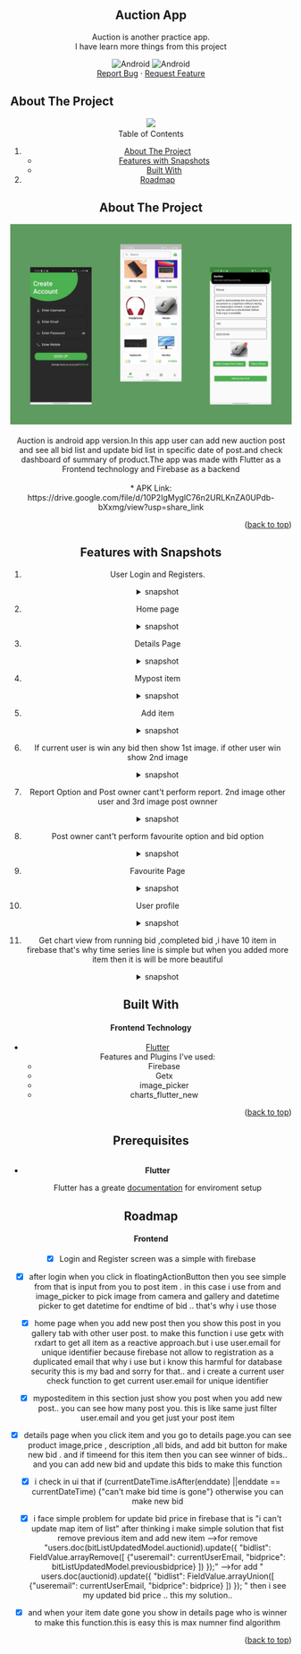 
<!-- github.com/roothex200 -->

<div id="top"></div>
<!-- PROJECT LOGO -->
<br />
<div align="center">



## **Auction App**
  <p align="center">
     Auction is another practice app. <br>I have learn more things from this project
    <br />
    <div>
  <img src="https://img.shields.io/badge/Android-3DDC84?style=for-the-badge&logo=android&logoColor=white" alt="Android" width="130" height="40" >
      <img src="https://img.shields.io/badge/iOS-000000?style=for-the-badge&logo=ios&logoColor=white" alt="Android" width="130" height="40" >
</div>
    <a href="https://github.com/RootHex200/Auction-App/issues">Report Bug</a>
    ·
    <a href="https://github.com/RootHex200/Auction-App/issues">Request Feature</a>
  </p>

</div>


## About The Project
<div align="center">
<img src="halishop.png"

<details open >
  <summary style="cursor: pointer;">Table of Contents</summary>
  <ol>
    <li>
      <a href="#about-the-project">About The Project</a>
      <ul>
        <li><a href="#features-with-snapshots">Features with Snapshots</a></li>
        <li><a href="#built-with">Built With</a></li>
      </ul>
    <li><a href="#roadmap">Roadmap</a></li>
   
  </ol>
</details>



<!-- ABOUT THE PROJECT -->
## About The Project
<div align="center">
<img src="readme_images/auction.png">
</div><br>
Auction is android app version.In this app user can add new auction post and see all bid list and update bid list in specific date of post.and check dashboard of summary of product.The app was made with Flutter as a Frontend technology and Firebase as a backend
<br>
<br>
* APK Link: https://drive.google.com/file/d/10P2IgMyglC76n2URLKnZA0UPdb-bXxmg/view?usp=share_link
<p align="right">(<a href="#top">back to top</a>)</p>

## Features with Snapshots
1. User Login and Registers.
   <details ><summary>snapshot</summary>
   
    <img src="readme_images/login.jpeg" width="200" height="400" /> <img src="readme_images/signup.jpeg" width="200" height="400" />

   </details>
2. Home page
   <details ><summary>snapshot</summary>

    <img src="readme_images/homepage.jpeg" width="200" height="400" /> 
   </details>
3. Details Page
   <details ><summary>snapshot</summary>

   <img src="readme_images/bid_and_update.jpeg" width="200" height="400" />

   </details>
3. Mypost item
   <details ><summary>snapshot</summary>

   <img src="readme_images/myposteditem.jpeg" width="200" height="400" />

   </details>
5. Add item
   <details ><summary>snapshot</summary>

   <img src="readme_images/addauction2.jpeg" width="200" height="400" /> <img src="readme_images/addauction3.jpeg" width="200" height="400" /> <img src="readme_images/addauction.jpeg" width="200" height="400" />

   </details>
4. If current user is win any bid then show 1st image. if other user win show 2nd image
   <details ><summary>snapshot</summary>

   <img src="readme_images/otheruserwinner.jpeg" width="200" height="400" /> <img src="readme_images/adminpost2.png" width="200" height="400" />
   </details>
4. Report Option and Post owner cant't perform report. 2nd image other user and 3rd image post ownner
   <details ><summary>snapshot</summary>
   <img src="readme_images/report.jpeg" width="200" height="400" /> <img src="readme_images/report3.jpeg" width="200" height="400" /> <img src="readme_images/admin6.jpeg" width="200" height="400" />
   </details>
4. Post owner cant't perform favourite option and bid option
   <details ><summary>snapshot</summary>
   <img src="readme_images/admin_post.jpeg" width="200" height="400" />
   </details>
3. Favourite Page
   <details ><summary>snapshot</summary>

   <img src="readme_images/favourite.jpeg" width="200" height="400" />

   </details>
4. User profile
   <details ><summary>snapshot</summary>
   <img src="readme_images/setting.jpeg" width="200" height="400" /> <img src="readme_images/setting1.jpeg" width="200" height="400" /> <img src="readme_images/setting2.jpeg" width="200" height="400" />
   </details>
5. Get chart view from running bid ,completed bid ,i have 10 item in firebase that's why time series line is simple but when you added more item then it is will be more beautiful
   <details ><summary>snapshot</summary>

   <img src="readme_images/dh2.jpeg" width="200" height="400" /> <img src="readme_images/dh1.jpeg" width="200" height="400" />

   </details>
## Built With 
#### Frontend Technology  
* [Flutter](https://flutter.dev/?gclsrc=ds&gclsrc=ds) <br>
Features and Plugins I've used: 
   - Firebase
   - Getx
   - image_picker
   - charts_flutter_new

  




<p align="right">(<a href="#top">back to top</a>)</p>


## Prerequisites

######
* **Flutter**

  Flutter has a greate [documentation](https://docs.flutter.dev/get-started/install) for enviroment setup 


## Roadmap
#### Frontend
- [x] Login and Register screen was a simple with firebase
- [x] after login when you click in floatingActionButton then you see simple from that is input from you to post item . in this case i use from and image_picker to pick image from camera and gallery and  datetime picker to get datetime for endtime of bid .. that's why i use those
- [x] home page
   when you add new post then you show this post in you gallery tab with other user post.
    to make this function i use getx with rxdart to get all item as a reactive approach.but i use user.email for unique identifier because firebase not allow to registration as a duplicated email that why i use but i know this harmful for database security this is my bad and sorry for that.. and i create a current user check function to get current user.email for unique identifier
        
- [x] myposteditem
   in this section just show you post when you add new post.. you can see how many post you.
    this is like same just filter user.email and you get just your post item

- [x] details page
    when you click item and you go to details page.you can see product image,price , description ,all bids, and add bit button for make new bid . and if timeend for this item then you can see winner of bids.. and you can add new bid and update this bids to make this function 


- [x] i check in ui that if (currentDateTime.isAfter(enddate) ||enddate == currentDateTime) {"can't make bid time is gone"} otherwise you can make new bid


- [x] i face simple problem for update bid price in firebase that is "i can't update map item of list" after thinking i make simple solution that fist remove previous item and add new item
-->for remove
"users.doc(bitListUpdatedModel.auctionid).update({
      "bidlist": FieldValue.arrayRemove([
        {"useremail": currentUserEmail, "bidprice": bitListUpdatedModel.previousbidprice}
      ])
    });"
-->for add 
"    users.doc(auctionid).update({
      "bidlist": FieldValue.arrayUnion([
        {"useremail": currentUserEmail, "bidprice": bidprice}
      ])
    });
"
then i see my updated bid price .. this my solution..

- [x] and when your item date gone you show in details page who is winner to make this function.this is easy this is max numner find algorithm 

    


<p align="right">(<a href="#top">back to top</a>)</p>
